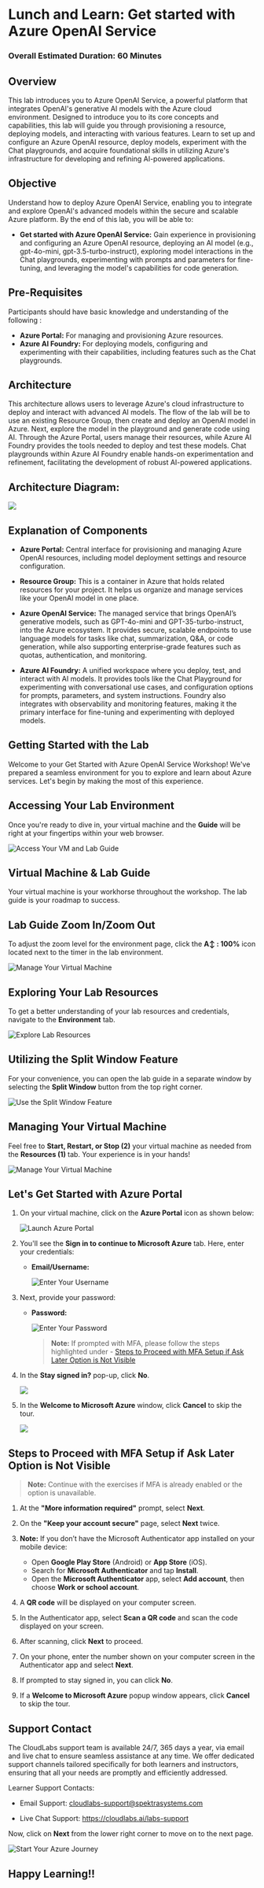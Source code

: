 # Lunch and Learn: Get started with Azure OpenAI Service

### Overall Estimated Duration: 60 Minutes

## Overview

This lab introduces you to Azure OpenAI Service, a powerful platform that integrates OpenAI's generative AI models with the Azure cloud environment. Designed to introduce you to its core concepts and capabilities, this lab will guide you through provisioning a resource, deploying models, and interacting with various features. Learn to set up and configure an Azure OpenAI resource, deploy models, experiment with the Chat playgrounds, and acquire foundational skills in utilizing Azure's infrastructure for developing and refining AI-powered applications.

## Objective

Understand how to deploy Azure OpenAI Service, enabling you to integrate and explore OpenAI's advanced models within the secure and scalable Azure platform. By the end of this lab, you will be able to:

- **Get started with Azure OpenAI Service:** Gain experience in provisioning and configuring an Azure OpenAI resource, deploying an AI model (e.g., gpt-4o-mini, gpt-3.5-turbo-instruct), exploring model interactions in the Chat playgrounds, experimenting with prompts and parameters for fine-tuning, and leveraging the model's capabilities for code generation.

## Pre-Requisites

Participants should have basic knowledge and understanding of the following :

- **Azure Portal:** For managing and provisioning Azure resources.
- **Azure AI Foundry:** For deploying models, configuring and experimenting with their capabilities, including features such as the Chat playgrounds.

## Architecture

This architecture allows users to leverage Azure's cloud infrastructure to deploy and interact with advanced AI models.
The flow of the lab will be to use an existing Resource Group, then create and deploy an OpenAI model in Azure. Next, explore the model in the playground and generate code using AI. Through the Azure Portal, users manage their resources, while Azure AI Foundry provides the tools needed to deploy and test these models. Chat playgrounds within Azure AI Foundry enable hands-on experimentation and refinement, facilitating the development of robust AI-powered applications.

## Architecture Diagram:

![](./media/archdiagram.png)

## Explanation of Components

- **Azure Portal:** Central interface for provisioning and managing Azure OpenAI resources, including model deployment settings and resource configuration.

- **Resource Group:** This is a container in Azure that holds related resources for your project. It helps us organize and manage services like your OpenAI model in one place.

- **Azure OpenAI Service:** The managed service that brings OpenAI’s generative models, such as GPT-4o-mini and GPT-35-turbo-instruct, into the Azure ecosystem. It provides secure, scalable endpoints to use language models for tasks like chat, summarization, Q\&A, or code generation, while also supporting enterprise-grade features such as quotas, authentication, and monitoring.

- **Azure AI Foundry:** A unified workspace where you deploy, test, and interact with AI models. It provides tools like the Chat Playground for experimenting with conversational use cases, and configuration options for prompts, parameters, and system instructions. Foundry also integrates with observability and monitoring features, making it the primary interface for fine-tuning and experimenting with deployed models.

## Getting Started with the Lab

Welcome to your Get Started with Azure OpenAI Service Workshop! We've prepared a seamless environment for you to explore and learn about Azure services. Let's begin by making the most of this experience.
 
## Accessing Your Lab Environment
 
Once you're ready to dive in, your virtual machine and the **Guide** will be right at your fingertips within your web browser.
 
![Access Your VM and Lab Guide](./media/ll1.png)

## Virtual Machine & Lab Guide
 
Your virtual machine is your workhorse throughout the workshop. The lab guide is your roadmap to success.
 
## Lab Guide Zoom In/Zoom Out

To adjust the zoom level for the environment page, click the **A↕ : 100%** icon located next to the timer in the lab environment.

   ![Manage Your Virtual Machine](./media/zoominout.png)

## Exploring Your Lab Resources
 
To get a better understanding of your lab resources and credentials, navigate to the **Environment** tab.
 
![Explore Lab Resources](./media/envtab.png)
 
## Utilizing the Split Window Feature
 
For your convenience, you can open the lab guide in a separate window by selecting the **Split Window** button from the top right corner.
 
![Use the Split Window Feature](./media/splittab.png)
 
## Managing Your Virtual Machine
 
Feel free to **Start, Restart, or Stop (2)** your virtual machine as needed from the **Resources (1)** tab. Your experience is in your hands!
 
![Manage Your Virtual Machine](./media/resourcetab.png)

## Let's Get Started with Azure Portal
 
1. On your virtual machine, click on the **Azure Portal** icon as shown below:
 
      ![Launch Azure Portal](./media/sc900-image(1).png)
    
2. You'll see the **Sign in to continue to Microsoft Azure** tab. Here, enter your credentials:
 
   - **Email/Username:** <inject key="AzureAdUserEmail"></inject>
 
       ![Enter Your Username](./media/sc900-image-1.png)
 
3. Next, provide your password:
 
   - **Password:** <inject key="AzureAdUserPassword"></inject>
 
       ![Enter Your Password](./media/sc900-image-2.png)

      > **Note:** If prompted with MFA, please follow the steps highlighted under - [Steps to Proceed with MFA Setup if Ask Later Option is Not Visible](#steps-to-proceed-with-mfa-setup-if-ask-later-option-is-not-visible)
 
4. In the **Stay signed in?** pop-up, click **No**.

   ![](./media/2025-07-08(1).png)
 
5. In the **Welcome to Microsoft Azure** window, click **Cancel** to skip the tour.

   ![](./media/2025-07-08(2).png)

## Steps to Proceed with MFA Setup if Ask Later Option is Not Visible

   > **Note:** Continue with the exercises if MFA is already enabled or the option is unavailable.

1. At the **"More information required"** prompt, select **Next**.

1. On the **"Keep your account secure"** page, select **Next** twice.

1. **Note:** If you don’t have the Microsoft Authenticator app installed on your mobile device:

   - Open **Google Play Store** (Android) or **App Store** (iOS).
   - Search for **Microsoft Authenticator** and tap **Install**.
   - Open the **Microsoft Authenticator** app, select **Add account**, then choose **Work or school account**.

1. A **QR code** will be displayed on your computer screen.

1. In the Authenticator app, select **Scan a QR code** and scan the code displayed on your screen.

1. After scanning, click **Next** to proceed.

1. On your phone, enter the number shown on your computer screen in the Authenticator app and select **Next**.
       
1. If prompted to stay signed in, you can click **No**.

1. If a **Welcome to Microsoft Azure** popup window appears, click **Cancel** to skip the tour.
 
## Support Contact

The CloudLabs support team is available 24/7, 365 days a year, via email and live chat to ensure seamless assistance at any time. We offer dedicated support channels tailored specifically for both learners and instructors, ensuring that all your needs are promptly and efficiently addressed.

Learner Support Contacts:

- Email Support: cloudlabs-support@spektrasystems.com

- Live Chat Support: https://cloudlabs.ai/labs-support

Now, click on **Next** from the lower right corner to move on to the next page.

![Start Your Azure Journey](./media/nextpage.png)

## Happy Learning!!
